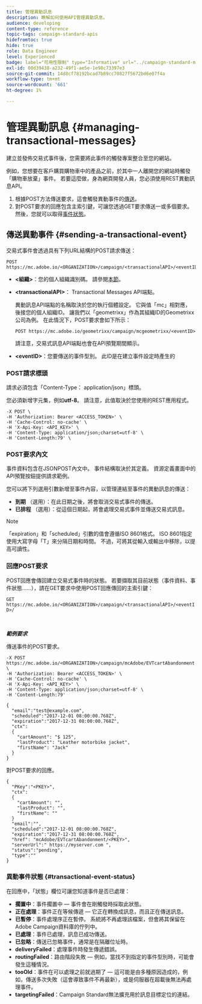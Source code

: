 ```yaml
---
title: 管理異動訊息
description: 瞭解如何使用API管理異動訊息。
audience: developing
content-type: reference
topic-tags: campaign-standard-apis
hidefromtoc: true
hide: true
role: Data Engineer
level: Experienced
badge: label="可用性限制" type="Informative" url="../campaign-standard-migration-home.md" tooltip="僅限Campaign Standard已移轉的使用者"
exl-id: 00d39438-a232-49f1-ae5e-1e98c73397e3
source-git-commit: 14d8cf78192bcad7b89cc70827f5672bd6e07f4a
workflow-type: tm+mt
source-wordcount: '661'
ht-degree: 1%

---
```


# 管理異動訊息 {#managing-transactional-messages}

建立並發佈交易式事件後，您需要將此事件的觸發專案整合至您的網站。

例如，您想要在客戶購買購物車中的產品之前，於其中一人離開您的網站時觸發「購物車放棄」事件。 若要這麼做，身為網頁開發人員，您必須使用REST異動訊息API。

1. 根據POST方法傳送要求，這會觸發異動事件的[傳送](#sending-a-transactional-event)。
1. 對POST要求的回應包含主索引鍵，可讓您透過GET要求傳送一或多個要求。 然後，您就可以取得[事件狀態](#transactional-event-status)。

## 傳送異動事件 {#sending-a-transactional-event}

交易式事件會透過具有下列URL結構的POST請求傳送：

```
POST https://mc.adobe.io/<ORGANIZATION>/campaign/<transactionalAPI>/<eventID>
```

* **&lt;組織>**：您的個人組織識別碼。 請參閱[本節](must-read.md)。

* **&lt;transactionalAPI>**： Transactional Messages API端點。

  異動訊息API端點的名稱取決於您的執行個體設定。 它與值「mc」相對應，後接您的個人組織ID。 讓我們以「geometrixx」作為其組織ID的Geometrixx公司為例。 在此情況下，POST要求會如下所示：

  `POST https://mc.adobe.io/geometrixx/campaign/mcgeometrixx/<eventID>`

  請注意，交易式訊息API端點也會在API預覽期間顯示。

* **&lt;eventID>**：您要傳送的事件型別。 此ID是在建立事件設定時產生的

### POST請求標頭

請求必須包含「Content-Type： application/json」標頭。

您必須新增字元集，例如&#x200B;**utf-8**。 請注意，此值取決於您使用的REST應用程式。

```
-X POST \
-H 'Authorization: Bearer <ACCESS_TOKEN>' \
-H 'Cache-Control: no-cache' \
-H 'X-Api-Key: <API_KEY>' \
-H 'Content-Type: application/json;charset=utf-8' \
-H 'Content-Length:79' \
```

### POST要求內文

事件資料包含在JSONPOST內文中。 事件結構取決於其定義。 資源定義畫面中的API預覽按鈕提供請求範例。

您可以將下列選用引數新增至事件內容，以管理連結至事件的異動訊息的傳送：

* **到期** （選用）：在此日期之後，將會取消交易式事件的傳送。
* **已排程** （選用）：從這個日期起，將會處理交易式事件並傳送交易式訊息。

>[!NOTE]
>
>「expiration」和「scheduled」引數的值會遵循ISO 8601格式。 ISO 8601指定使用大寫字母「T」來分隔日期和時間。 不過，可將其從輸入或輸出中移除，以提高可讀性。

### 回應POST要求

POST回應會傳回建立交易式事件時的狀態。 若要擷取其目前狀態（事件資料、事件狀態……），請在GET要求中使用POST回應傳回的主索引鍵：

`GET https://mc.adobe.io/<ORGANIZATION>/campaign/<transactionalAPI>/<eventID>/`

<br/>

***範例要求***

傳送事件的POST要求。

```
-X POST https://mc.adobe.io/<ORGANIZATION>/campaign/mcAdobe/EVTcartAbandonment \
-H 'Authorization: Bearer <ACCESS_TOKEN>' \
-H 'Cache-Control: no-cache' \
-H 'X-Api-Key: <API_KEY>' \
-H 'Content-Type: application/json;charset=utf-8' \
-H 'Content-Length:79'

{
  "email":"test@example.com",
  "scheduled":"2017-12-01 08:00:00.768Z",
  "expiration":"2017-12-31 08:00:00.768Z",
  "ctx":
  {
    "cartAmount": "$ 125",
    "lastProduct": "Leather motorbike jacket",
    "firstName": "Jack"
  }
}
```

對POST要求的回應。

```
{
  "PKey":"<PKEY>",
  "ctx":
  {
    "cartAmount": "",
    "lastProduct": "",
    "firstName": ""
  }
  "email":"",
  "scheduled":"2017-12-01 08:00:00.768Z",
  "expiration":"2017-12-31 08:00:00.768Z",
  "href": "mcAdobe/EVTcartAbandonment/<PKEY>",
  "serverUrl":" https://myserver.com ",
  "status":"pending",
  "type":""
}
```

### 異動事件狀態 {#transactional-event-status}

在回應中，「狀態」欄位可讓您知道事件是否已處理：

* **擱置中**：事件擱置中 — 事件會在剛觸發時採取此狀態。
* **正在處理**：事件正在等候傳遞 — 它正在轉換成訊息，而且正在傳送訊息。
* **已暫停**：事件處理序正在暫停。 系統將不再處理該檔案，但會將其保留在Adobe Campaign資料庫的佇列中。
* **已處理**：事件已處理，訊息已成功傳送。
* **已忽略**：傳送已忽略事件，通常是在隔離位址時。
* **deliveryFailed**：處理事件時發生傳遞錯誤。
* **routingFailed**：路由階段失敗 — 例如，當找不到指定的事件型別時，可能會發生這種情況。
* **tooOld**：事件在可以處理之前就過期了 — 這可能是由多種原因造成的，例如，傳送多次失敗（這會導致事件不再最新），或是伺服器在超載後無法再處理事件。
* **targetingFailed**：Campaign Standard無法擴充用於訊息目標定位的連結。
